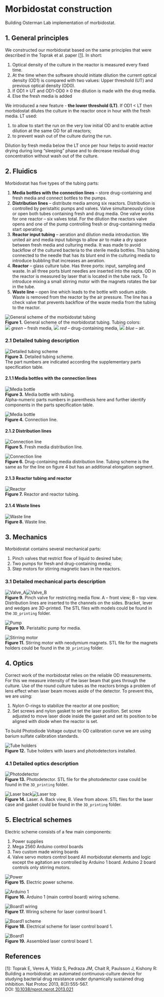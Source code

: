 # Morbidostat construction
Building Osterman Lab implementation of morbidostat.

## 1. General principles
We constructed our morbidostat based on the same principles that were described in the Toprak et al. paper <a href='#link1'>[1]</a>. In short:  
1)	Optical density of the culture in the reactor is measured every fixed time.  
2)	At the time when the software should initiate dilution the current optical density (OD1) is compared with two values: Upper threshold (UT) and previous optical density (OD0).  
3)	If OD1 ≥ UT and OD1-OD0 ≥ 0 the dilution is made with the drug media.  
4)	Else the fresh media is added

We introduced a new feature - **the lower threshold (LT)**. If OD1 < LT then morbidostat dilutes the culture in the reactor once in hour with the fresh media. LT used:  
1. to allow to start the run on the very low initial OD and to enable active dilution at the same OD for all reactors;  
2. to prevent wash out of the culture during the run.

Dilution by fresh media below the LT once per hour helps to avoid reactor drying during long “sleeping” phase and to decrease residual drug concentration without wash out of the culture.

## 2. Fluidics
Morbidostat has five types of the tubing parts:
1.	**Media bottles with the connection lines** – store drug-containing and fresh media and connect bottles to the pumps.
2.	**Distribution lines** – distribute media among six reactors. Distribution is controlled by peristaltic pumps and valves. Valve simultaneously close or open both tubes containing fresh and drug media. One valve works for one reactor – six valves total. For the dilution the reactors valve opens and one of the pump controlling fresh or drug-containing media start operating.
3.	**Reactor input tubing** – aeration and dilution media introduction. We united air and media input tubings to allow air to make a dry space between fresh media and culturing media. It was made to avoid backflow of the cultured bacteria to the sterile media bottles. This tubing connected to the needle that has its blunt end in the culturing media to introduce bubbling that increases an aeration.
4.	**Reactor** – glass culture tube. Has three ports: input, sampling and waste. In all three ports blunt needles are inserted into the septa. OD in the reactor is measured by laser that is located in the tube rack. To introduce mixing a small stirring motor with the magnets rotates the bar in the tube.
5.	**Waste line** – open line which leads to the bottle with sodium azide. Waste is removed from the reactor by the air pressure. The line has a check valve that prevents backflow of the waste media from the tubing to the reactor.

![General scheme of the morbidostat tubing](./img/fig1_tubing_scheme.png)<br>
**Figure 1.** General scheme of the morbidostat tubing. Tubing colors:  
 ![](./img/green_square.png) *green* – fresh media, ![](./img/red_square.png) *red* – drug-containing media, ![](./img/blue_square.png) *blue* – air.

### 2.1 Detailed tubing description
![Detailed tubing scheme](./img/fig2_detailed_scheme.png)<br>
**Figure 3.** Detailed tubing scheme.  
The part numbers are indicated according the supplementary parts specification table.

#### 2.1.1	Media bottles with the connection lines
![Media bottle](./img/fig3_bottle.png)<br>
**Figure 3.** Media bottle with tubing.  
Alpha-numeric parts numbers in parenthesis here and further identify components in the parts specification table.

![Media bottle](./img/fig4_connection_line.png)<br>
**Figure 4.** Connection line.

#### 2.1.2 Distribution lines

![Connection line](./img/fig5_p1_distribution.png)<br>
**Figure 5.** Fresh media distribution line.


![Connection line](./img/fig6_p2_distribution.png)<br>
**Figure 6.** Drug-containing media distribution line. Tubing scheme is the same as for the line on figure 4 but has an additional elongation segment.

#### 2.1.3 Reactor tubing and reactor

![Reactor](./img/fig7_reactor.png)<br>
**Figure 7.** Reactor and reactor tubing.

#### 2.1.4 Waste lines

![Waste line](./img/fig8_waste.png)<br>
**Figure 8.** Waste line.

## 3. Mechanics

Morbidostat contains several mechanical parts:
1. Pinch valves that restrict flow of liquid to desired tube;
2. Two pumps for fresh and drug-containing media;
3. Step motors for stirring magnetic bars in the reactors.

### 3.1 Detailed mechanical parts description

![Valve_A](./img/fig9_valve_front.png)![Valve_B](./img/fig9_valve_top.png)<br>
**Figure 9.** Pinch valve for restricting media flow. A – front view; B – top view. Distribution lines are inserted to the channels on the sides. Bracket, lever and wedges are 3D-printed. The STL files with models could be found in the `3D_printing` folder.

![Pump](./img/fig10_pump.png)<br>
**Figure 10.** Peristaltic pump for media.

![Stirring motor](./img/fig11_stirring.png)<br>
**Figure 11.** Stirring motor with neodymium magnets. STL file for the magnets holders could be found in the `3D_printing` folder.

## 4. Optics
Correct work of the morbidostat relies on the reliable OD measurements. For this we measure intensity of the laser beam that goes through the culture. Use of the round culture tubes as the reactors brings a problem of lens effect when laser beam moves aside of the detector.
To prevent this, we are using:  
1. Nylon O-rings to stabilize the reactor at one position;
2. Set screws and nylon gasket to set the laser position. Set screw adjusted to move laser diode inside the gasket and set its position to be aligned with diode when the reactor is set.

To build Photodiode Voltage output to OD calibration curve we are using barium sulfate calibration standards.

![Tube holders](./img/fig12_rack.png)<br>
**Figure 12.** Tube holders with lasers and photodetectors installed.

### 4.1 Detailed optics description
![Photodetector](./img/fig13_detector.png)<br>
**Figure 13.** Photodetector. STL file for the photodetector case could be found in the `3D_printing` folder.

![Laser back](./img/fig14_laser_back.png)![Laser top](./img/fig14_laser_top.png)<br>
**Figure 14.** Laser. A. Back view, B. View from above. STL files for the laser case and gasket could be found in the `3D_printing` folder.

## 5. Electrical schemes

Electric scheme consists of a few main components:
1.	Power supplies
2.	Mega 2560 Arduino control boards
3.	Two custom made wiring boards
4.	Valve servo motors control board
All morbidostat elements and logic except the agitation are controlled by Arduino 1 board. Arduino 2 board controls only stirring motors.

![Power](./img/fig15_electrical_power.png)<br>
**Figure 15.** Electric power scheme.

![Arduino 1](./img/fig16_Arduino1.png)<br>
**Figure 16.** Arduino 1 (main control board) wiring scheme.

![Board1 wiring](./img/fig17_board1_wiring.png)<br>
**Figure 17.** Wiring scheme for laser control board 1.

![Board1 scheme](./img/fig18_board1_scheme.png)<br>
**Figure 18.** Electrical scheme for laser control board 1.

![Board1](./img/fig19_board1.jpg)<br>
**Figure 19.** Assembled laser control board 1.



## References

<a name='link1'></a>[1]: Toprak E, Veres A, Yildiz S, Pedraza JM, Chait R, Paulsson J, Kishony R: Building a morbidostat: an automated continuous-culture device for studying bacterial drug resistance under dynamically sustained drug inhibition. Nat Protoc 2013, 8(3):555-567.  
DOI: [10.1038/nprot.nprot.2013.021](http://dx.doi.org/10.1038/nprot.nprot.2013.021)
